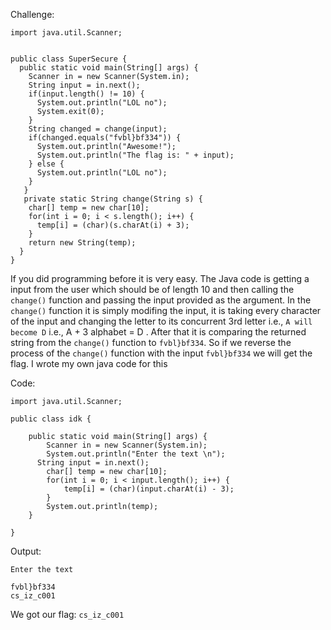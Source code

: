 Challenge:
```
import java.util.Scanner;


public class SuperSecure {
  public static void main(String[] args) {
    Scanner in = new Scanner(System.in);
    String input = in.next();
    if(input.length() != 10) {
      System.out.println("LOL no");
      System.exit(0);
    }
    String changed = change(input);
    if(changed.equals("fvbl}bf334")) {
      System.out.println("Awesome!");
      System.out.println("The flag is: " + input);
    } else {
      System.out.println("LOL no");
    }
   }
   private static String change(String s) {
    char[] temp = new char[10];
    for(int i = 0; i < s.length(); i++) {
      temp[i] = (char)(s.charAt(i) + 3);
    }
    return new String(temp);
  }
}
```
If you did programming before it is very easy. The Java code is getting a input from the user which should be of length 10 and then calling the ```change()``` function
and passing the input provided as the argument. In the ```change()``` function it is simply modifing the input, it is taking every character of the input and changing the
letter to its concurrent 3rd letter i.e., ```A will become D``` i.e., A + 3 alphabet = D . After that it is comparing the returned string from the ```change()``` function
to ```fvbl}bf334```. So if we reverse the process of the ```change()``` function with the input ```fvbl}bf334``` we will get the flag. I wrote my own java code for this

Code:
```
import java.util.Scanner;

public class idk {

	public static void main(String[] args) {
	 	Scanner in = new Scanner(System.in);
    	System.out.println("Enter the text \n");
      String input = in.next();
    	char[] temp = new char[10];
    	for(int i = 0; i < input.length(); i++) {
      		temp[i] = (char)(input.charAt(i) - 3);
    	}
    	System.out.println(temp); 
	}

}
```
Output:
```
Enter the text 

fvbl}bf334
cs_iz_c001
```

We got our flag: ```cs_iz_c001```
